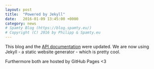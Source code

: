```yaml
---
layout: post
title:  "Powered by Jekyll"
date:   2016-01-09 13:45:00 +0000
category: news
# Spamty Blog (https://blog.spamty.eu/)
# Copyright (C) 2016 by Philipp & Spamty.eu
---
```

This blog and the [API documentation](https://dev.spamty.eu/) were updated. 
We are now using Jekyll - a static website generator - which is pretty cool.

Furthermore both are hosted by GitHub Pages <3
